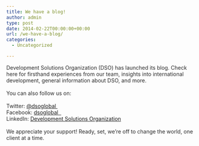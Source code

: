 ```yaml
---
title: We have a blog!
author: admin
type: post
date: 2014-02-22T00:00:00+00:00
url: /we-have-a-blog/
categories:
  - Uncategorized

---
```

<div class="paragraph" style="text-align:left;">
  <font color="#2a2a2a">Development Solutions Organization (DSO) has launched its blog. Check here for firsthand experiences from our team, insights into international development, general information about DSO, and more.<br /><span style=""></span><br />You can also follow us on:<br /><span style=""></span><br /><span style=""></span>Twitter: <a href="https://twitter.com/dsoglobal">@dsoglobal </a> </font><br /><font color="#2a2a2a">Facebook: <a href="https://www.facebook.com/dsoglobal">dsoglobal  </a> </font><br /><font color="#2a2a2a">LinkedIn: <a href="https://www.linkedin.com/company/1093573?trk=tyah&#038;trkInfo=tas%3Adevelopment%20solutions%20organization%2Cidx%3A1-1-1">Development Solutions Organization</a><br /><span style=""></span><br />We appreciate your support! Ready, set, we’re off to change the world, one client at a time. </font><br /><span style=""></span><br /><span style=""></span>
</div>
